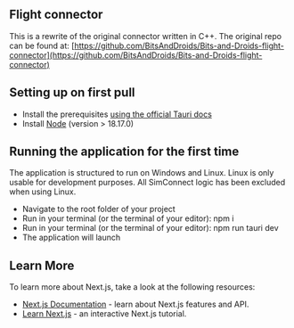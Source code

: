 ## Flight connector

This is a rewrite of the original connector written in C++.
The original repo can be found at:
[https://github.com/BitsAndDroids/Bits-and-Droids-flight-connector](https://github.com/BitsAndDroids/Bits-and-Droids-flight-connector)

## Setting up on first pull

- Install the prerequisites [using the official Tauri docs](https://tauri.app/v1/guides/getting-started/prerequisites)
- Install [Node](https://nodejs.org/en) (version > 18.17.0)

## Running the application for the first time

The application is structured to run on Windows and Linux. Linux is only usable for development purposes. All SimConnect logic has been excluded when using Linux.

- Navigate to the root folder of your project
- Run in your terminal (or the terminal of your editor): npm i
- Run in your terminal (or the terminal of your editor): npm run tauri dev
- The application will launch

## Learn More

To learn more about Next.js, take a look at the following resources:

- [Next.js Documentation](https://nextjs.org/docs) - learn about Next.js features and API.
- [Learn Next.js](https://nextjs.org/learn) - an interactive Next.js tutorial.
